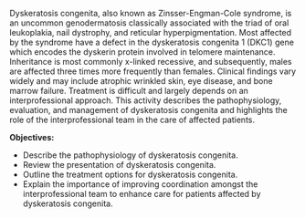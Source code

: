 Dyskeratosis congenita, also known as Zinsser-Engman-Cole syndrome, is an uncommon genodermatosis classically associated with the triad of oral leukoplakia, nail dystrophy, and reticular hyperpigmentation. Most affected by the syndrome have a defect in the dyskeratosis congenita 1 (DKC1) gene which encodes the dyskerin protein involved in telomere maintenance. Inheritance is most commonly x-linked recessive, and subsequently, males are affected three times more frequently than females. Clinical findings vary widely and may include atrophic wrinkled skin, eye disease, and bone marrow failure. Treatment is difficult and largely depends on an interprofessional approach. This activity describes the pathophysiology, evaluation, and management of dyskeratosis congenita and highlights the role of the interprofessional team in the care of affected patients.

**Objectives:**
- Describe the pathophysiology of dyskeratosis congenita.
- Review the presentation of dyskeratosis congenita.
- Outline the treatment options for dyskeratosis congenita.
- Explain the importance of improving coordination amongst the interprofessional team to enhance care for patients affected by dyskeratosis congenita.